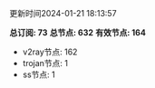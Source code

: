 更新时间2024-01-21 18:13:57

**总订阅: 73**
**总节点: 632**
**有效节点: 164**
- v2ray节点: 162
- trojan节点: 1
- ss节点: 1
